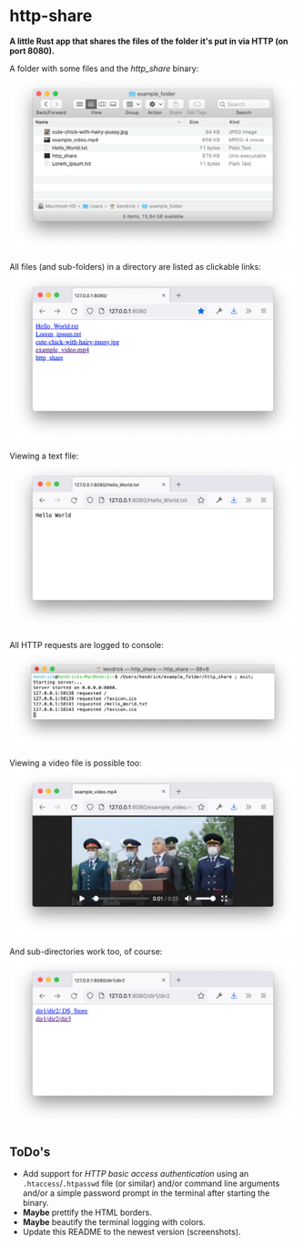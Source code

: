 # http-share
**A little Rust app that shares the files of the folder it's put in via HTTP (on port 8080).**

A folder with some files and the *http_share* binary:
![](images/1.png "")

All files (and sub-folders) in a directory are listed as clickable links:
![](images/2.png "")

Viewing a text file:
![](images/3.png "")

All HTTP requests are logged to console:
![](images/4.png "")

Viewing a video file is possible too:
![](images/5.png "")

And sub-directories work too, of course:
![](images/6.png "")

## ToDo's

* Add support for *HTTP basic access authentication* using an `.htaccess`/`.htpasswd` file (or similar) and/or command line arguments and/or a simple password prompt in the terminal after starting the binary.
* **Maybe** prettify the HTML <table> borders.
* **Maybe** beautify the terminal logging with colors.
* Update this README to the newest version (screenshots).